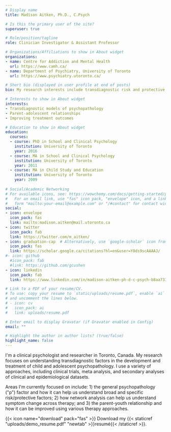 ```yaml
---
# Display name
title: Madison Aitken, Ph.D., C.Psych

# Is this the primary user of the site?
superuser: true

# Role/position/tagline
role: Clinician Investigator & Assistant Professor

# Organizations/Affiliations to show in About widget
organizations:
- name: Centre for Addiction and Mental Health
  url: https://www.camh.ca/
- name: Department of Psychiatry, University of Toronto
  url: https://www.psychiatry.utoronto.ca/

# Short bio (displayed in user profile at end of posts)
bio: My research interests include transdiagnostic risk and protective factors for youth psychopathology, with a specific interest in parent-youth relationships.

# Interests to show in About widget
interests:
- Transdiagnostic models of psychopathology
- Parent-adolescent relationships
- Improving treatment outcomes

# Education to show in About widget
education:
  courses:
  - course: PhD in School and Clinical Psychology
    institution: University of Toronto
    year: 2016
  - course: MA in School and Clinical Psychology
    institution: University of Toronto
    year: 2011
  - course: MA in Child Study and Education
    institution: University of Toronto
    year: 2009
    
# Social/Academic Networking
# For available icons, see: https://wowchemy.com/docs/getting-started/page-builder/#icons
#   For an email link, use "fas" icon pack, "envelope" icon, and a link in the
#   form "mailto:your-email@example.com" or "/#contact" for contact widget.
social:
- icon: envelope
  icon_pack: fas
  link: mailto:madison.aitken@mail.utoronto.ca
- icon: twitter
  icon_pack: fab
  link: https://twitter.com/m_aitken/
- icon: graduation-cap  # Alternatively, use `google-scholar` icon from `ai` icon pack
  icon_pack: fas
  link: https://scholar.google.ca/citations?hl=en&user=Y8ds9scAAAAJ/
#- icon: github
  #icon_pack: fab
  #link: https://github.com/gcushen
- icon: linkedin
  icon_pack: fab
  link: https://www.linkedin.com/in/madison-aitken-ph-d-c-psych-b8aa7337/

# Link to a PDF of your resume/CV.
# To use: copy your resume to `static/uploads/resume.pdf`, enable `ai` icons in `params.toml`, 
# and uncomment the lines below.
# - icon: cv
#   icon_pack: ai
#   link: uploads/resume.pdf

# Enter email to display Gravatar (if Gravatar enabled in Config)
email: ""

# Highlight the author in author lists? (true/false)
highlight_name: false
---
```


I'm a clinical psychologist and researcher in Toronto, Canada.  My research focuses on understanding transdiagnostic factors in the development and treatment of child and adolescent psychopathology. I use a variety of approaches, including clinical trials, meta analysis, and secondary analyses of clinical and epidemiological datasets.

Areas I'm currently focused on include: 1) the general psychopathology ("p") factor and how it can help us understand broad and specific risk/protective factors; 2) how network analysis can help us understand symptom change across therapy; and 3) the parent-youth relationship and how it can be improved using various therapy approaches.

{{< icon name="download" pack="fas" >}} Download my {{< staticref "uploads/demo_resume.pdf" "newtab" >}}resumé{{< /staticref >}}.
